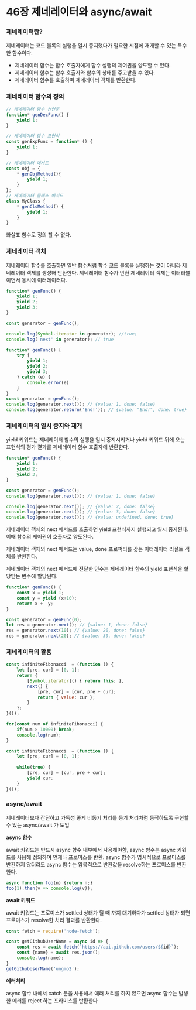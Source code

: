 # 46장 제네레이터와 async/await

### 제네레이터란?

제네레이터는 코드 블록의 실행을 일시 중지했다가 필요한 시점에 재개할 수 있는 특수한 함수이다.

- 제네레이터 함수는 함수 호출자에게 함수 실행의 제어권을 양도할 수 있다.
- 제네레이터 함수는 함수 호출자와 함수의 상태를 주고받을 수 있다.
- 제네레이터 함수를 호출하며 제네레이터 객체를 반환한다.

### 제네레이터 함수의 정의

```jsx
// 제네레이터 함수 선언문
function* genDecFunc() {
	yield 1;
}

// 제네레이터 함수 표현식
const genExpFunc = function* () {
	yield 1;
}

// 제네레이터 메서드
const obj = {
	* genObjMethod(){
		yield 1;
	}
};
// 제네레이터 클래스 메서드
class MyClass {
	* genClsMethod() {
		yield 1;
	}
}
```

화살표 함수로 정의 할 수 없다.

### 제네레이터 객체

제네레이터 함수를 호출하면 일반 함수처럼 함수 코드 블록을 실행하는 것이 아니라 제네레이터 객체를 생성해 반환한다. 제네레이터 함수가 반환 제네레이터 객체는 이터러블이면서 동시에 이터레이터다.

```jsx
function* genFunc() {
	yield 1;
	yield 2;
	yield 3;
}

const generator = genFunc();

console.log(Symbol.iterator in generator); //true;
console.log('next' in generator); // true
```

```jsx
function* genFunc() {
	try {
		yield 1;
		yield 2;
		yield 3;
	} catch (e) {
		console.error(e)
	}
}
const generator = genFunc();
console.log(generator.next()); // {value: 1, done: false}
console.log(generator.return('End!')); // {value: "End!", done: true}
```

### 제네레이터의 일시 중지와 재개

yield 키워드는 제네레이터 함수의 실행을 일시 중지시키거나 yield 키워드 뒤에 오는 표현식의 평가 결과를 제네레이터 함수 호출자에 반환한다.

```jsx
function* genFunc() {
	yield 1;
	yield 2;
	yield 3;
}

const generator = genFunc();
console.log(generator.next()); // {value: 1, done: false}

console.log(generator.next()); // {value: 2, done: false}
console.log(generator.next()); // {value: 3, done: false}
console.log(generator.next()); // {value: undefined, done: true}

```

제네레이터 객체의 next 메서드를 호출하면 yield 표현식까지 실행되고 일시 중지된다. 이때 함수의 제어권이 호출자로 양도된다.

제네레이터 객체의 next 메서드는 value, done 프로퍼티를 갖는 이터레이터 리절트 객체를 반환한다.

제네레이터 객체의 next 메서드에 전달한 인수는 제네레이터 함수의 yield 표현식을 할당받는 변수에 할당된다.

```jsx
function* genFunc() {
	const x = yield 1;
	const y = yield (x+10);
	return x +  y;
}

const generator = genFunc(0);
let res = generator.next(); // {value: 1, done: false}
res = generator.next(10); // {value: 20, done: false}
res = generator.next(20); // {value: 30, done: false}
```

### 제네레이터의 활용

```jsx
const infiniteFibonacci  = (function () {
	let [pre, cur] = [0, 1];
	return {
		[Symbol.iterator]() { return this; },
		next() {
			[pre, cur] = [cur, pre + cur];
			return { value: cur };
		}
	};
}());

for(const num of infiniteFibonacci) {
	if(num > 10000) break;
	console.log(num);
}

const infiniteFibonacci  = (function () {
	let [pre, cur] = [0, 1];
	
	while(true) {
		[pre, cur] = [cur, pre + cur];
		yield cur;
	}
}());
```

### async/await

제네레이터보다 간단하고 가독성 좋게 비동기 처리를 동기 처리처럼 동작하도록 구현할 수 있는 async/await 가 도입

**async 함수**

await 키워드는 반드시 async 함수 내부에서 사용해야함, async 함수는 async 키워드를 사용해 정의하며 언제나 프로미스를 반환. async 함수가 명시적으로 프로미스를 반환하지 않더라도 async 함수는 암묵적으로 반환값을 resolve하는 프로미스를 반환한다.

```jsx
async function foo(n) {return n;}
foo(1).then(v => console.log(v));
```

**await 키워드**

await 키워드는 프로미스가 settled 상태가 될 때 까지 대기하다가 settled 상태가 되면 프로미스가 resolve한 처리 결과를 반환한다.

```jsx
const fetch = require('node-fetch');

const getGithubUserName = async id => {
	const res = await fetch(`https://api.github.com/users/${id}`);
	const {name} = await res.json();
	console.log(name);
}
getGithubUserName('ungmo2');
```

**에러처리**

async 함수 내에서 catch 문을 사용해서 에러 처리를 하지 않으면 async 함수는 발생한 에러를 reject 하는 프라미스를 반환한다